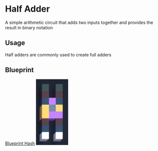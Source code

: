 # Half Adder
A simple arithmetic circuit that adds two inputs together and provides the result in binary notation

## Usage
Half adders are commonly used to create full adders

## Blueprint

[Blueprint Hash](./half_adder.vcb)
![Half Adder](./half_adder.png)